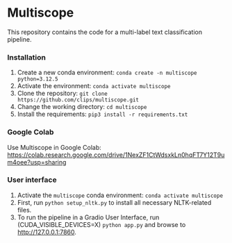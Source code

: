 # Multiscope

This repository contains the code for a multi-label text classification pipeline.

### Installation
1. Create a new conda environment: ```conda create -n multiscope python=3.12.5```
2. Activate the environment: ```conda activate multiscope```
3. Clone the repository: ```git clone https://github.com/clips/multiscope.git```
4. Change the working directory: ```cd multiscope```
5. Install the requirements: ```pip3 install -r requirements.txt```

### Google Colab
Use Multiscope in Google Colab: https://colab.research.google.com/drive/1NexZF1CtWdsxkLn0hqFT7Y12T9um4oee?usp=sharing

### User interface
1. Activate the ```multiscope``` conda environment: ```conda activate multiscope```
2. First, run ```python setup_nltk.py``` to install all necessary NLTK-related files.
3. To run the pipeline in a Gradio User Interface, run (CUDA_VISIBLE_DEVICES=X) ```python app.py``` and browse to http://127.0.0.1:7860. 


